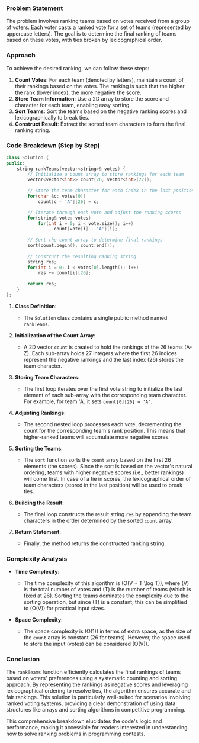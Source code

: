 
### Problem Statement
The problem involves ranking teams based on votes received from a group of voters. Each voter casts a ranked vote for a set of teams (represented by uppercase letters). The goal is to determine the final ranking of teams based on these votes, with ties broken by lexicographical order.

### Approach
To achieve the desired ranking, we can follow these steps:
1. **Count Votes**: For each team (denoted by letters), maintain a count of their rankings based on the votes. The ranking is such that the higher the rank (lower index), the more negative the score.
2. **Store Team Information**: Use a 2D array to store the score and character for each team, enabling easy sorting.
3. **Sort Teams**: Sort the teams based on the negative ranking scores and lexicographically to break ties.
4. **Construct Result**: Extract the sorted team characters to form the final ranking string.

### Code Breakdown (Step by Step)

```cpp
class Solution {
public:
    string rankTeams(vector<string>& votes) {
        // Initialize a count array to store rankings for each team
        vector<vector<int>> count(26, vector<int>(27));
        
        // Store the team character for each index in the last position of the subarray
        for(char &c: votes[0])
            count[c - 'A'][26] = c;

        // Iterate through each vote and adjust the ranking scores
        for(string& vote: votes)
            for(int i = 0; i < vote.size(); i++)
                --count[vote[i] - 'A'][i];
        
        // Sort the count array to determine final rankings
        sort(count.begin(), count.end());
        
        // Construct the resulting ranking string
        string res;
        for(int i = 0; i < votes[0].length(); i++)
            res += count[i][26];
        
        return res;
    }
};
```

1. **Class Definition**:
   - The `Solution` class contains a single public method named `rankTeams`.

2. **Initialization of the Count Array**:
   - A 2D vector `count` is created to hold the rankings of the 26 teams (A-Z). Each sub-array holds 27 integers where the first 26 indices represent the negative rankings and the last index (26) stores the team character.

3. **Storing Team Characters**:
   - The first loop iterates over the first vote string to initialize the last element of each sub-array with the corresponding team character. For example, for team 'A', it sets `count[0][26] = 'A'`.

4. **Adjusting Rankings**:
   - The second nested loop processes each vote, decrementing the count for the corresponding team's rank position. This means that higher-ranked teams will accumulate more negative scores.

5. **Sorting the Teams**:
   - The `sort` function sorts the `count` array based on the first 26 elements (the scores). Since the sort is based on the vector's natural ordering, teams with higher negative scores (i.e., better rankings) will come first. In case of a tie in scores, the lexicographical order of team characters (stored in the last position) will be used to break ties.

6. **Building the Result**:
   - The final loop constructs the result string `res` by appending the team characters in the order determined by the sorted `count` array.

7. **Return Statement**:
   - Finally, the method returns the constructed ranking string.

### Complexity Analysis
- **Time Complexity**:
  - The time complexity of this algorithm is \(O(V + T \log T)\), where \(V\) is the total number of votes and \(T\) is the number of teams (which is fixed at 26). Sorting the teams dominates the complexity due to the sorting operation, but since \(T\) is a constant, this can be simplified to \(O(V)\) for practical input sizes.
  
- **Space Complexity**:
  - The space complexity is \(O(1)\) in terms of extra space, as the size of the `count` array is constant (26 for teams). However, the space used to store the input (votes) can be considered \(O(V)\).

### Conclusion
The `rankTeams` function efficiently calculates the final rankings of teams based on voters' preferences using a systematic counting and sorting approach. By representing the rankings as negative scores and leveraging lexicographical ordering to resolve ties, the algorithm ensures accurate and fair rankings. This solution is particularly well-suited for scenarios involving ranked voting systems, providing a clear demonstration of using data structures like arrays and sorting algorithms in competitive programming.

This comprehensive breakdown elucidates the code's logic and performance, making it accessible for readers interested in understanding how to solve ranking problems in programming contests.
